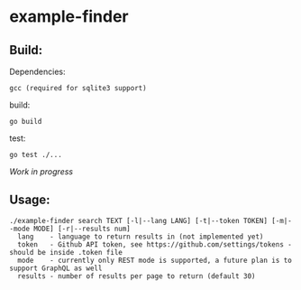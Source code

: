 # example-finder

## Build:
Dependencies:
```
gcc (required for sqlite3 support)
```
build:

```
go build
```

test:
```
go test ./...
```

*Work in progress*
## Usage:
```
./example-finder search TEXT [-l|--lang LANG] [-t|--token TOKEN] [-m|--mode MODE] [-r|--results num]
  lang    - language to return results in (not implemented yet)
  token   - Github API token, see https://github.com/settings/tokens - should be inside .token file
  mode    - currently only REST mode is supported, a future plan is to support GraphQL as well
  results - number of results per page to return (default 30)
```

